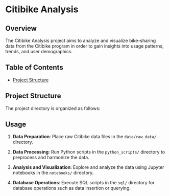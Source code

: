 # Citibike Analysis

## Overview

The Citibike Analysis project aims to analyze and visualize bike-sharing data from the Citibike program in order to gain insights into usage patterns, trends, and user demographics.

## Table of Contents

- [Project Structure](#project-structure)

## Project Structure

The project directory is organized as follows:


## Usage

1. **Data Preparation**: Place raw Citibike data files in the `data/raw_data/` directory.

2. **Data Processing**: Run Python scripts in the `python_scripts/` directory to preprocess and harmonize the data.

3. **Analysis and Visualization**: Explore and analyze the data using Jupyter notebooks in the `notebooks/` directory.

4. **Database Operations**: Execute SQL scripts in the `sql/` directory for database operations such as data insertion or querying.



